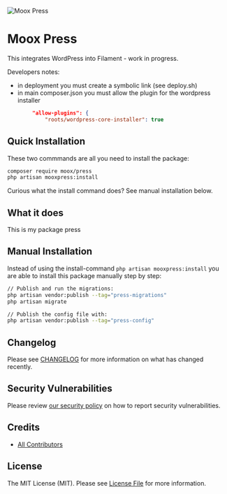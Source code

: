 ![Moox Press](https://github.com/mooxphp/moox/raw/main/_other/art/banner/press.jpg)

# Moox Press

This integrates WordPress into Filament - work in progress.

Developers notes:

-   in deployment you must create a symbolic link (see deploy.sh)
-   in main composer.json you must allow the plugin for the wordpress installer

```json
        "allow-plugins": {
            "roots/wordpress-core-installer": true
```

## Quick Installation

These two commmands are all you need to install the package:

```bash
composer require moox/press
php artisan mooxpress:install
```

Curious what the install command does? See manual installation below.

## What it does

<!--whatdoes-->

This is my package press

<!--/whatdoes-->

## Manual Installation

Instead of using the install-command `php artisan mooxpress:install` you are able to install this package manually step by step:

```bash
// Publish and run the migrations:
php artisan vendor:publish --tag="press-migrations"
php artisan migrate

// Publish the config file with:
php artisan vendor:publish --tag="press-config"
```

## Changelog

Please see [CHANGELOG](CHANGELOG.md) for more information on what has changed recently.

## Security Vulnerabilities

Please review [our security policy](https://github.com/mooxphp/moox/security/policy) on how to report security vulnerabilities.

## Credits

-   [All Contributors](../../contributors)

## License

The MIT License (MIT). Please see [License File](LICENSE.md) for more information.
